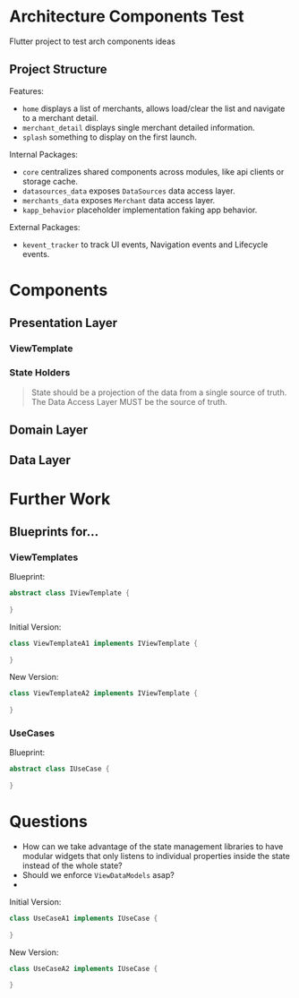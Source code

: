 # Architecture Components Test

Flutter project to test arch components ideas

## Project Structure

Features:
- `home` displays a list of merchants, allows load/clear the list and navigate to a merchant detail.
- `merchant_detail` displays single merchant detailed information.
- `splash` something to display on the first launch.

Internal Packages:
- `core` centralizes shared components across modules, like api clients or storage cache.
- `datasources_data` exposes `DataSources` data access layer.
- `merchants_data` exposes `Merchant` data access layer.
- `kapp_behavior` placeholder implementation faking app behavior.

External Packages:
- `kevent_tracker` to track UI events, Navigation events and Lifecycle events.

# Components

## Presentation Layer 

### ViewTemplate

### State Holders

> State should be a projection of the data from a single source of truth. 
> The Data Access Layer MUST be the source of truth.

## Domain Layer

## Data Layer

# Further Work

## Blueprints for...

### ViewTemplates

Blueprint:
```dart
abstract class IViewTemplate {
  
}
```

Initial Version:
```dart
class ViewTemplateA1 implements IViewTemplate {
  
}
```

New Version:
```dart
class ViewTemplateA2 implements IViewTemplate {
  
}
```

### UseCases

Blueprint:
```dart
abstract class IUseCase {
  
}
```

# Questions

- How can we take advantage of the state management libraries to have modular widgets that only listens to individual properties inside the state instead of the whole state?
- Should we enforce `ViewDataModels` asap?
- 

Initial Version:
```dart
class UseCaseA1 implements IUseCase {
  
}
```

New Version:
```dart
class UseCaseA2 implements IUseCase {
  
}
```
